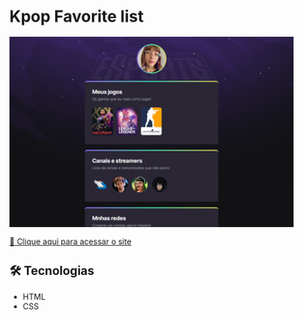 # Kpop Favorite list

![preview](./.github/preview.png)

[🔗 Clique aqui para acessar o site](https://strawnico.github.io/)

## 🛠️ Tecnologias 

- HTML
- CSS
